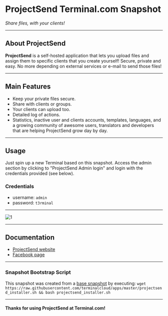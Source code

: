 # **ProjectSend** Terminal.com Snapshot

*Share files, with your clients!*

---

## About ProjectSend

**ProjectSend** is a self-hosted application that lets you upload files and assign them to specific clients that you create yourself! Secure, private and easy. No more depending on external services or e-mail to send those files!

---

## Main Features

- Keep your private files secure.
- Share with clients or groups.
- Your clients can upload too.
- Detailed log of actions.
- Statistics, inactive user and clients accounts, templates, languages, and a growing community of awesome users, translators and developers that are helping ProjectSend grow day by day.

---

## Usage

Just spin up a new Terminal based on this snapshot. Access the admin section by clicking to "ProjectSend Admin login" and login with the credentials provided (see below).

### Credentials

- username: `admin`
- password: `t3rminal`

---

![1](IMAGE_URL)

---

## Documentation

- [ProjectSend website](http://www.projectsend.org/)
- [Facebook page](https://www.facebook.com/projectsend)

---

### Snapshot Bootstrap Script

This snapshot was created from a [base snapshot](https://www.terminal.com/tiny/FzpHiTXG1K) by executing:
`wget https://raw.githubusercontent.com/terminalcloud/apps/master/projectsend_installer.sh && bash projectsend_installer.sh`

---

#### Thanks for using ProjectSend at Terminal.com!
